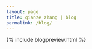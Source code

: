 ```yaml
---
layout: page
title: qianze zhang | blog
permalink: /blog/
---
```

<div class = "home">
 {% include blogpreview.html %}
 
</div>
